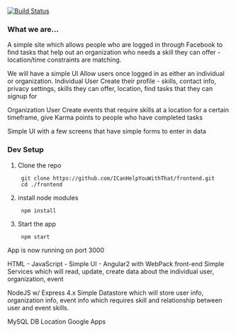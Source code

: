 [![Build Status](https://travis-ci.org/ICanHelpYouWithThat/backend.svg?branch=master)](https://travis-ci.org/ICanHelpYouWithThat/frontend)

### What we are...
A simple site which allows people who are logged in through Facebook to find tasks that help out an organization who needs a skill they can offer - location/time constraints are matching.

We will have a simple UI Allow users once logged in as either an individual or organization. Individual User Create their profile - skills, contact info, privacy settings, skills they can offer, location, find tasks that they can signup for

Organization User Create events that require skills at a location for a certain timeframe, give Karma points to people who have completed tasks

Simple UI with a few screens that have simple forms to enter in data

###  Dev Setup
1) Clone the repo
        
        git clone https://github.com/ICanHelpYouWithThat/frontend.git
        cd ./frontend

2) install node modules

        npm install

3) Start the app

        npm start

App is now running on port 3000





HTML - JavaScript - Simple UI - Angular2 with WebPack front-end
Simple Services which will read, update, create data about the individual user, organization, event

NodeJS w/ Express 4.x
Simple Datastore which will store user info, organization info, event info which requires skill and relationship between user and event skills.

MySQL DB
Location Google Apps
